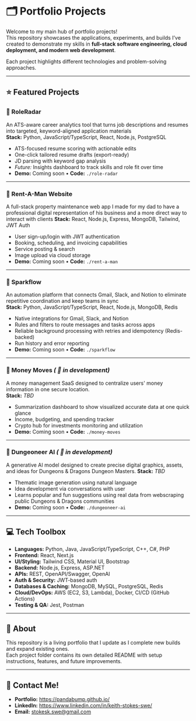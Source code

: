 # 🗂️ Portfolio Projects  

Welcome to my main hub of portfolio projects!  
This repository showcases the applications, experiments, and builds I’ve created to demonstrate my skills in **full-stack software engineering, cloud deployment, and modern web development**.  

Each project highlights different technologies and problem-solving approaches.  

---

## :star: Featured Projects  

### :memo: RoleRadar  
An ATS-aware career analytics tool that turns job descriptions and resumes into targeted, keyword-aligned application materials  
**Stack:** Python, JavaScript/TypeScript, React, Node.js, PostgreSQL 
- ATS-focused resume scoring with actionable edits
- One-click tailored resume drafts (export-ready)  
- JD parsing with keyword gap analysis
- _Future:_ Insights dashboard to track skills and role fit over time  
- **Demo:** Coming soon • **Code:** `./role-radar`  
  
---

### :hammer: Rent-A-Man Website  
A full-stack property maintenance web app I made for my dad to have a professional digital representation of his business and a more direct way to interact with clients 
**Stack:** React, Node.js, Express, MongoDB, Tailwind, JWT Auth  
- User sign-up/login with JWT authentication
- Booking, scheduling, and invoicing capabilities  
- Service posting & search  
- Image upload via cloud storage  
- **Demo:** Coming soon • **Code:** `./rent-a-man`

---

### :repeat: Sparkflow  
An automation platform that connects Gmail, Slack, and Notion to eliminate repetitive coordination and keep teams in sync  
**Stack:** Python, JavaScript/TypeScript, React, Node.js, MongoDB, Redis  
- Native integrations for Gmail, Slack, and Notion
- Rules and filters to route messages and tasks across apps
- Reliable background processing with retries and idempotency (Redis-backed)
- Run history and error reporting  
- **Demo:** Coming soon • **Code:** `./sparkflow`

---

### :money_with_wings: Money Moves _( :construction: in development)_
A money management SaaS designed to centralize users' money information in one secure location.  
**Stack:** _TBD_
- Summarization dashboard to show visualized accurate data at one quick glance
- Income, budgeting, and spending tracker
- Crypto hub for investments monitoring and utilization
- **Demo:** Coming soon • **Code:** `./money-moves`

---

### :game_die: Dungeoneer AI _( :construction: in development)_
A generative AI model designed to create precise digital graphics, assets, and ideas for Dungeons & Dragons Dungeon Masters.
**Stack:** _TBD_
- Thematic image generation using natural language
- Idea development via conversations with user
- Learns popular and fun suggestions using real data from webscraping public Dungeons & Dragons communities
- **Demo:** Coming soon • **Code:** `./dungeoneer-ai`

---

## :computer: Tech Toolbox  

- **Languages:** Python, Java, JavaScript/TypeScript, C++, C#, PHP
- **Frontend:** React, Next.js
- **UI/Styling:** Tailwind CSS, Material UI, Bootstrap
- **Backend:** Node.js, Express, ASP.NET
- **APIs:** REST, OpenAPI/Swagger, OpenAI
- **Auth & Security:** JWT-based auth
- **Databases & Caching:** MongoDB, MySQL, PostgreSQL, Redis 
- **Cloud/DevOps:** AWS (EC2, S3, Lambda), Docker, CI/CD (GitHub Actions) 
- **Testing & QA:** Jest, Postman

---

## :page_with_curl: About  

This repository is a living portfolio that I update as I complete new builds and expand existing ones.  
Each project folder contains its own detailed README with setup instructions, features, and future improvements.  

---

## :speech_balloon: Contact Me!

- **Portfolio:** https://pandabump.github.io/
- **LinkedIn:** https://www.linkedin.com/in/keith-stokes-swe/
- **Email:** stokesk.swe@gmail.com 
